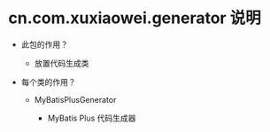 # cn.com.xuxiaowei.generator 说明

- 此包的作用？

    - 放置代码生成类

- 每个类的作用？

    - MyBatisPlusGenerator
    
        - MyBatis Plus 代码生成器
